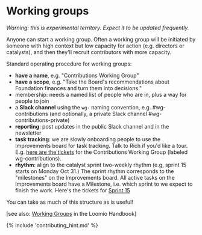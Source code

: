 # Working groups

*Warning: this is experimental territory. Expect it to be updated frequently.*

Anyone can start a working group. Often a working group will be initiated by someone with high context but low capacity for action (e.g. directors or catalysts), and then they'll recruit contributors with more capacity.

Standard operating procedure for working groups:

* **have a name**, e.g. "Contributions Working Group"
* **have a scope**, e.g. "Take the Board's recommendations about Foundation finances and turn them into decisions."
* membership: needs a named list of people who are in, plus a way for people to join
* a **Slack channel** using the `wg-` naming convention, e.g. #wg-contributions (and optionally, a private Slack channel #wg-contributions-private)
* **reporting**: post updates in the public Slack channel and in the newsletter
* **task tracking**: we are slowly onboarding people to use the Improvements board for task tracking. Talk to Rich if you'd like a tour. E.g. [here are the tickets](https://waffle.io/enspiral/improvements?label=WG-Contributions) for the Contributions Working Group (labeled wg-contributions).
* **rhythm**: align to the catalyst sprint two-weekly rhythm (e.g, sprint 15 starts on Monday Oct 31.) The sprint rhythm corresponds to the "milestones" on the Improvements board. All active tasks on the Improvements board have a Milestone, i.e. which sprint to we expect to finish the work. Here's the tickets for [Sprint 15](https://waffle.io/enspiral/improvements?milestone=sprint-15) 

You can take as much of this structure as is useful!

[see also: [Working Groups](https://loomio.coop/working_groups.html) in the Loomio Handbook]

{% include 'contributing_hint.md' %}